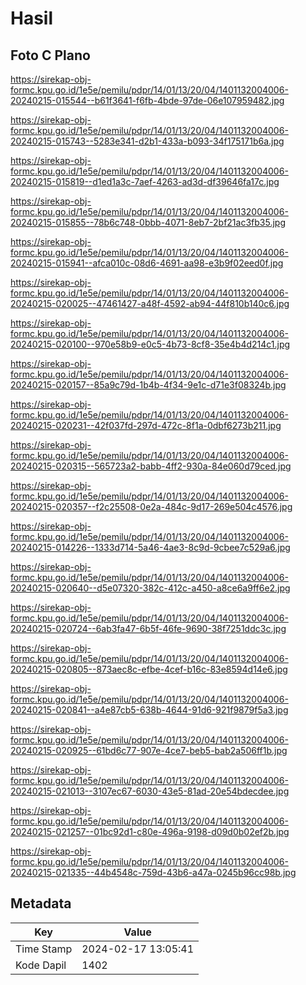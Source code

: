 # Hasil

## Foto C Plano

https://sirekap-obj-formc.kpu.go.id/1e5e/pemilu/pdpr/14/01/13/20/04/1401132004006-20240215-015544--b61f3641-f6fb-4bde-97de-06e107959482.jpg

https://sirekap-obj-formc.kpu.go.id/1e5e/pemilu/pdpr/14/01/13/20/04/1401132004006-20240215-015743--5283e341-d2b1-433a-b093-34f175171b6a.jpg

https://sirekap-obj-formc.kpu.go.id/1e5e/pemilu/pdpr/14/01/13/20/04/1401132004006-20240215-015819--d1ed1a3c-7aef-4263-ad3d-df39646fa17c.jpg

https://sirekap-obj-formc.kpu.go.id/1e5e/pemilu/pdpr/14/01/13/20/04/1401132004006-20240215-015855--78b6c748-0bbb-4071-8eb7-2bf21ac3fb35.jpg

https://sirekap-obj-formc.kpu.go.id/1e5e/pemilu/pdpr/14/01/13/20/04/1401132004006-20240215-015941--afca010c-08d6-4691-aa98-e3b9f02eed0f.jpg

https://sirekap-obj-formc.kpu.go.id/1e5e/pemilu/pdpr/14/01/13/20/04/1401132004006-20240215-020025--47461427-a48f-4592-ab94-44f810b140c6.jpg

https://sirekap-obj-formc.kpu.go.id/1e5e/pemilu/pdpr/14/01/13/20/04/1401132004006-20240215-020100--970e58b9-e0c5-4b73-8cf8-35e4b4d214c1.jpg

https://sirekap-obj-formc.kpu.go.id/1e5e/pemilu/pdpr/14/01/13/20/04/1401132004006-20240215-020157--85a9c79d-1b4b-4f34-9e1c-d71e3f08324b.jpg

https://sirekap-obj-formc.kpu.go.id/1e5e/pemilu/pdpr/14/01/13/20/04/1401132004006-20240215-020231--42f037fd-297d-472c-8f1a-0dbf6273b211.jpg

https://sirekap-obj-formc.kpu.go.id/1e5e/pemilu/pdpr/14/01/13/20/04/1401132004006-20240215-020315--565723a2-babb-4ff2-930a-84e060d79ced.jpg

https://sirekap-obj-formc.kpu.go.id/1e5e/pemilu/pdpr/14/01/13/20/04/1401132004006-20240215-020357--f2c25508-0e2a-484c-9d17-269e504c4576.jpg

https://sirekap-obj-formc.kpu.go.id/1e5e/pemilu/pdpr/14/01/13/20/04/1401132004006-20240215-014226--1333d714-5a46-4ae3-8c9d-9cbee7c529a6.jpg

https://sirekap-obj-formc.kpu.go.id/1e5e/pemilu/pdpr/14/01/13/20/04/1401132004006-20240215-020640--d5e07320-382c-412c-a450-a8ce6a9ff6e2.jpg

https://sirekap-obj-formc.kpu.go.id/1e5e/pemilu/pdpr/14/01/13/20/04/1401132004006-20240215-020724--6ab3fa47-6b5f-46fe-9690-38f7251ddc3c.jpg

https://sirekap-obj-formc.kpu.go.id/1e5e/pemilu/pdpr/14/01/13/20/04/1401132004006-20240215-020805--873aec8c-efbe-4cef-b16c-83e8594d14e6.jpg

https://sirekap-obj-formc.kpu.go.id/1e5e/pemilu/pdpr/14/01/13/20/04/1401132004006-20240215-020841--a4e87cb5-638b-4644-91d6-921f9879f5a3.jpg

https://sirekap-obj-formc.kpu.go.id/1e5e/pemilu/pdpr/14/01/13/20/04/1401132004006-20240215-020925--61bd6c77-907e-4ce7-beb5-bab2a506ff1b.jpg

https://sirekap-obj-formc.kpu.go.id/1e5e/pemilu/pdpr/14/01/13/20/04/1401132004006-20240215-021013--3107ec67-6030-43e5-81ad-20e54bdecdee.jpg

https://sirekap-obj-formc.kpu.go.id/1e5e/pemilu/pdpr/14/01/13/20/04/1401132004006-20240215-021257--01bc92d1-c80e-496a-9198-d09d0b02ef2b.jpg

https://sirekap-obj-formc.kpu.go.id/1e5e/pemilu/pdpr/14/01/13/20/04/1401132004006-20240215-021335--44b4548c-759d-43b6-a47a-0245b96cc98b.jpg


## Metadata

| Key        | Value               |
| ---------- | ------------------- |
| Time Stamp | 2024-02-17 13:05:41 |
| Kode Dapil | 1402                |



